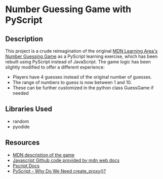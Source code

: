 # Number Guessing Game with PyScript

## Description
This project is a crude reimagination of the original [MDN Learning Area's Number Guessing Game](https://github.com/mdn/learning-area/blob/main/javascript/introduction-to-js-1/first-splash/number-guessing-game-start.html) as a PyScript learning exercise, which has been rebuilt using PyScript instead of JavaScript. The game logic has been slightly modified to offer a different experience:

- Players have 4 guesses instead of the original number of guesses.
- The range of numbers to guess is now between 1 and 10.
- These can be further customized in the python class GuessGame if needed

## Libraries Used
- random
- pyodide

## Resources

- [MDN description of the game](https://developer.mozilla.org/en-US/docs/Learn/JavaScript/First_steps/A_first_splash)
- [Javascript Github code provided by mdn web docs](https://github.com/mdn/learning-area/tree/main/javascript/introduction-to-js-1/first-splash)
- [Pscript Docs](https://docs.pyscript.net/2024.7.1/beginning-pyscript/)
- [PyScript - Why Do We Need create_proxy()?](https://jeff.glass/post/pyscript-why-create-proxy/)
